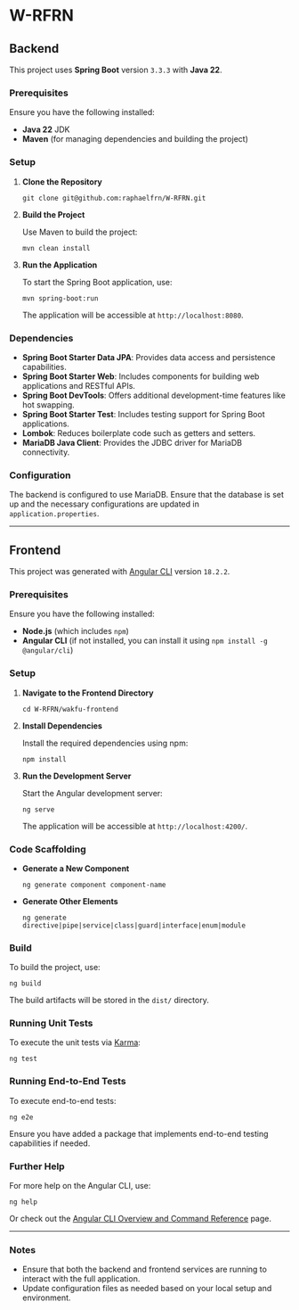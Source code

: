 # W-RFRN

## Backend

This project uses **Spring Boot** version `3.3.3` with **Java 22**.

### Prerequisites

Ensure you have the following installed:
- **Java 22** JDK
- **Maven** (for managing dependencies and building the project)

### Setup

1. **Clone the Repository**

   `git clone git@github.com:raphaelfrn/W-RFRN.git`

2. **Build the Project**

   Use Maven to build the project:

   `mvn clean install`

3. **Run the Application**

   To start the Spring Boot application, use:

   `mvn spring-boot:run`

   The application will be accessible at `http://localhost:8080`.

### Dependencies

- **Spring Boot Starter Data JPA**: Provides data access and persistence capabilities.
- **Spring Boot Starter Web**: Includes components for building web applications and RESTful APIs.
- **Spring Boot DevTools**: Offers additional development-time features like hot swapping.
- **Spring Boot Starter Test**: Includes testing support for Spring Boot applications.
- **Lombok**: Reduces boilerplate code such as getters and setters.
- **MariaDB Java Client**: Provides the JDBC driver for MariaDB connectivity.

### Configuration

The backend is configured to use MariaDB. Ensure that the database is set up and the necessary configurations are updated in `application.properties`.

---

## Frontend

This project was generated with [Angular CLI](https://github.com/angular/angular-cli) version `18.2.2`.

### Prerequisites

Ensure you have the following installed:
- **Node.js** (which includes `npm`)
- **Angular CLI** (if not installed, you can install it using `npm install -g @angular/cli`)

### Setup

1. **Navigate to the Frontend Directory**

   `cd W-RFRN/wakfu-frontend`

2. **Install Dependencies**

   Install the required dependencies using npm:

   `npm install`

3. **Run the Development Server**

   Start the Angular development server:

   `ng serve`

   The application will be accessible at `http://localhost:4200/`.

### Code Scaffolding

- **Generate a New Component**

  `ng generate component component-name`

- **Generate Other Elements**

  `ng generate directive|pipe|service|class|guard|interface|enum|module`

### Build

To build the project, use:

`ng build`

The build artifacts will be stored in the `dist/` directory.

### Running Unit Tests

To execute the unit tests via [Karma](https://karma-runner.github.io):

`ng test`

### Running End-to-End Tests

To execute end-to-end tests:

`ng e2e`

Ensure you have added a package that implements end-to-end testing capabilities if needed.

### Further Help

For more help on the Angular CLI, use:

`ng help`

Or check out the [Angular CLI Overview and Command Reference](https://angular.dev/tools/cli) page.

---

### Notes

- Ensure that both the backend and frontend services are running to interact with the full application.
- Update configuration files as needed based on your local setup and environment.
